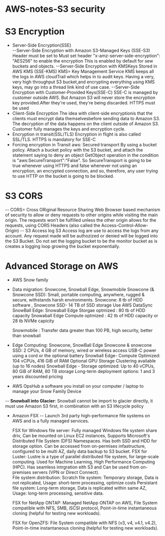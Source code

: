 # AWS-notes-S3 security

# S3 Encryption
- Server-Side Encryption(SSE) <br>
--Server-Side Encryption with Amazon S3-Managed Keys (SSE-S3)
    Header must be set to Must set header "x-amz-server-side-encryption": "AES256" to enable the encryption
    This is enabled by default for sew buckets and objects.
--Server-Side Encryption with KMSKeys Stored in AWS KMS (SSE-KMS)
     KMS= Key Management Service
     KMS keeps all the logs in AWS cloudTrail which helps in to audit keys.
     Having a very, very high throughput S3 bucket,and  encrypting everything using 
     KMS keys, may go into a thread link kind of use case.
--Server-Side Encryption with Customer-Provided Keys(SSE-C)
     SSE-C is managed by customer outside AWS.
     But Amazon S3 will never store the encryption key provided.After they're 
     used, they're being discarded.
     HTTPS must be used
- Client-Side Encryption
    The idea with client-side encryptionis that the clients must encrypt data 
    themselvesbefore sending data to Amazon S3. The decryption of the data 
    happens on the client outside of Amazon S3.
    Customer fully manages the keys and encryption cycle. <br>
- Encryption in transit(SSL/TLS)
    Encryption in flight is also called SSL/TLS.
    HTTPS is mandatory for SSE-C <br>
- Forcing encryption in Transit aws: Secured transport
    By using a bucket policy. Attach a bucket policy with the S3 
    bucket, and attach the statement saying to deny an object 
    GetObject operation in the condition is 
    "aws:SecureTransport":"False".
    So SecureTransport is going to be true whenever using HTTPS
    and false whenever not using an encryption,
    an encrypted connection,
    and so, therefore, any user trying to use HTTP
    on the bucket is going to be blocked.<br>
# S3 CORS
-- CORS= Cross ORiginal Resource Sharing
     Web Browser based mechanism of security to allow or deny requests to other origins while 
     visiting the main origin.
     The requests won’t be fulfilled unless the other origin allows for the 
     requests, using CORS Headers (also called the Access-Control-Allow-Origin)
-- S3 Access log
      S3 Access log are use to access the logs from any account. Any request made will be authozized or 
      denied will be logged into the S3 Bucket.
      Do not set the logging bucket to be the monitor bucket as is creates a logging loop growing the bucket 
      exponentially. <br>
# Advanced Storage on AWS
- AWS Snow family
 - Data migration: Snowcone, Snowball Edge, Snowmobile
    Snowcone (& Snowcone SSD): Small, portable computing, anywhere, rugged & secure, withstands harsh environments.
        Snowcone: 8 tb of HDD software , Snowcone SSD- 14 TB of SSD storage
        Use AWS DataSync
    SnowBall Edge:
       Snowaball Edge Storgae optmized : 80 tb of HDD capacity
       Snowaball Edge Compute optmized : 42 tb of HDD capacity or 28 tb NVMe capicity <br>

   Snowmobile : Transfer data greater than 100 PB, high security, better than snowball<br>
   
 - Edge Computing: Snowcone, SnowBall Edge
     Snowcone & snowcone SSD: 
      2 CPUs, 4 GB of memory, wired or wireless access
      USB-C power using a cord or the optional battery
     Snowball Edge- Compute Optimized: 
       104 vCPUs, 416 GiB of RAM
       Optional GPU
       Storage Clustering available (up to 16 nodes)
      Snowball Edge - Storage optimized:
        Up to 40 vCPUs, 80 GiB of RAM, 80 TB storage
        Long-term deployment options: 1 and 3 years discounted pricing <br>

 - AWS OpsHub
      a software you install on your computer / laptop to manage your Snow Family Device <br>

 -- <b>Snowball into Glacier</b>: Snowball cannot be import to glacier directly, it must use Amazon S3 first, in combination with an S3 lifecycle policy

 - Amazon FSX
   -- Launch 3rd party high-performance file systems on AWS and is a fully managed services.<br>

   FSX for Windows file server: Fully managed Windows file system share driv, Can be mounted on Linux EC2 instances, Supports Microsoft's Distributed File System (DFS) Namespaces.
                                Has both SSD and HDD for storage option. Can be accessed from on-permises infastructure, configured to be multi AZ, daily data backup to S3 bucket.
   FSX for Luster: Lustre is a type of parallel distributed file system, for large-scale computing. Used for Machine Learning, High Performance Computing (HPC). Has seamless intrgration eith S3
                   and Can be used from on-premises servers (VPN or Direct Connect).<br>
      File system distribution:
           Scratch file system: Temporary storage, Data is not replicated, Usage: short-term processing, optimize costs
           Persistant file system: Long-term storage, Data is replicated within same AZ, Usage: long-term processing, sensitive data. <br>
           
   FSX for NetApp ONTAP: Managed NetApp ONTAP on AWS, File System compatible with NFS, SMB, iSCSI protocol, Point-in-time instantaneous cloning (helpful for testing new workloads).

   FSX for OpenZFS: File System compatible with NFS (v3, v4, v4.1, v4.2), Point-in-time instantaneous cloning (helpful for testing new workloads).

   
     
